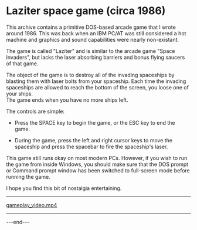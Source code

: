 # Laziter space game (circa 1986)

This archive contains a primitive DOS-based arcade game that 
I wrote around 1986.  This was back when an IBM PC/AT was 
still considered a hot machine and graphics and sound 
capabilities were nearly non-existant.  

The game is called "Laziter" and is similar to the arcade 
game "Space Invaders", but lacks the laser absorbing 
barriers and bonus flying saucers of that game.  

The object of the game is to destroy all of the invading 
spaceships by blasting them with laser bolts from your 
spaceship.  Each time the invading spaceships are allowed to 
reach the bottom of the screen, you loose one of your ships.  
The game ends when you have no more ships left.  

The controls are simple:

* Press the SPACE key to begin the game, or the ESC
  key to end the game.

* During the game, press the left and right cursor
  keys to move the spaceship and press the spacebar
  to fire the spaceship's laser.

This game still runs okay on most modern PCs.  However, if 
you wish to run the game from inside Windows, you should 
make sure that the DOS prompt or Command prompt window has 
been switched to full-screen mode before running the game.

I hope you find this bit of nostalgia entertaining.

---

[gameplay_video.mp4](gameplay_video.mp4)

---

---end---
